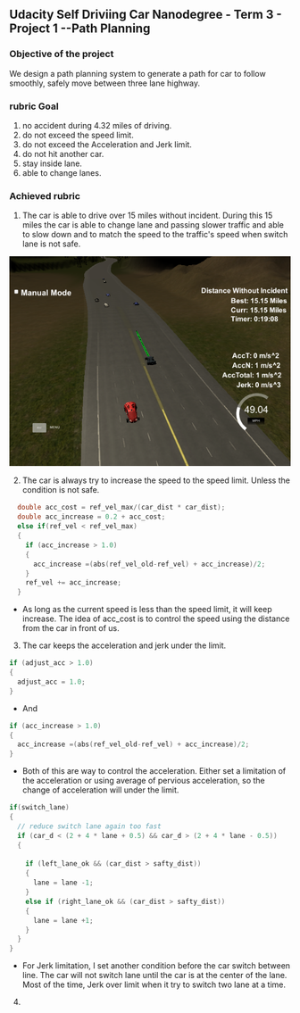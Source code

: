 
## Udacity Self Driviing Car Nanodegree - Term 3 - Project 1 --Path Planning

### Objective of the project
 We design a path planning system to generate a path for car to follow smoothly, safely move between three lane highway.

### rubric Goal
1. no accident during 4.32 miles of driving. 
2. do not exceed the speed limit.
3. do not exceed the Acceleration and Jerk limit.
4. do not hit another car.
5. stay inside lane.
6. able to change lanes.

### Achieved rubric 
1. The car is able to drive over 15 miles without incident. During this 15 miles the car is able to change lane and passing slower traffic and able to slow down and to match the speed to the traffic's speed when switch lane is not safe.
<img src = "./RM_image/image1.png">

2. The car is always try to increase the speed to the speed limit. Unless the condition is not safe.
```C++
  double acc_cost = ref_vel_max/(car_dist * car_dist);
  double acc_increase = 0.2 + acc_cost;
  else if(ref_vel < ref_vel_max)
  {
    if (acc_increase > 1.0)
    {
      acc_increase =(abs(ref_vel_old-ref_vel) + acc_increase)/2;
    } 
    ref_vel += acc_increase;
  }
  ```
* As long as the current speed is less than the speed limit, it will keep increase. The idea of acc_cost is to control the speed using the distance from the car in front of us. 

3. The car keeps the acceleration and jerk under the limit.
```C++
if (adjust_acc > 1.0)
{
  adjust_acc = 1.0;
}
```
* And 
```C++
if (acc_increase > 1.0)
{
  acc_increase =(abs(ref_vel_old-ref_vel) + acc_increase)/2;
} 
```
* Both of this are way to control the acceleration. Either set a limitation of the acceleration or using average of pervious acceleration, so the change of acceleration will under the limit.

```C++
if(switch_lane)
{
  // reduce switch lane again too fast
  if (car_d < (2 + 4 * lane + 0.5) && car_d > (2 + 4 * lane - 0.5))
  {

    if (left_lane_ok && (car_dist > safty_dist))
    {
      lane = lane -1;
    }
    else if (right_lane_ok && (car_dist > safty_dist))
    {
      lane = lane +1;
    }
  }
}
```
* For Jerk limitation, I set another condition before the car switch between line. The car will not switch lane until the car is at the center of the lane. Most of the time, Jerk over limit when it try to switch two lane at a time.

4.  






